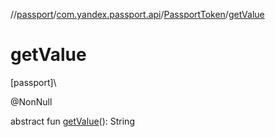 //[passport](../../../index.md)/[com.yandex.passport.api](../index.md)/[PassportToken](index.md)/[getValue](get-value.md)

# getValue

[passport]\

@NonNull

abstract fun [getValue](get-value.md)(): String
